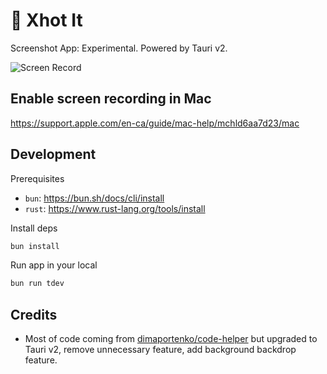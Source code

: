 # 📸 Xhot It

Screenshot App: Experimental. Powered by Tauri v2.

![Screen Record](./screenrecord.gif)

## Enable screen recording in Mac

https://support.apple.com/en-ca/guide/mac-help/mchld6aa7d23/mac

## Development

Prerequisites

+ `bun`: https://bun.sh/docs/cli/install
+ `rust`: https://www.rust-lang.org/tools/install

Install deps

```bash
bun install
```

Run app in your local

```bash
bun run tdev
```

## Credits

+ Most of code coming from [dimaportenko/code-helper](https://github.com/dimaportenko/code-helper) but upgraded to Tauri v2, remove unnecessary feature, add background backdrop feature.